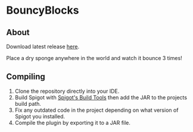 # BouncyBlocks

## About
Download latest release [here](https://github.com/valkyrienyanko/BouncyBlocks/releases).

Place a dry sponge anywhere in the world and watch it bounce 3 times!

## Compiling
1. Clone the repository directly into your IDE.
2. Build Spigot with [Spigot's Build Tools](https://www.spigotmc.org/wiki/buildtools/) then add the JAR to the projects build path.
3. Fix any outdated code in the project depending on what version of Spigot you installed.
4. Compile the plugin by exporting it to a JAR file.
